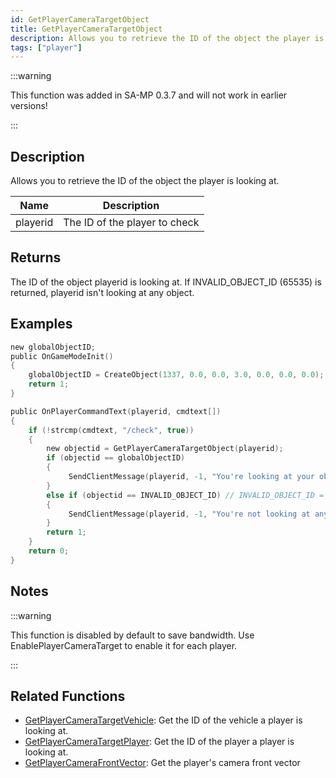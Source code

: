 ```yaml
---
id: GetPlayerCameraTargetObject
title: GetPlayerCameraTargetObject
description: Allows you to retrieve the ID of the object the player is looking at.
tags: ["player"]
---
```


:::warning

This function was added in SA-MP 0.3.7 and will not work in earlier versions!

:::

## Description

Allows you to retrieve the ID of the object the player is looking at.

| Name     | Description                   |
| -------- | ----------------------------- |
| playerid | The ID of the player to check |

## Returns

The ID of the object playerid is looking at. If INVALID_OBJECT_ID (65535) is returned, playerid isn't looking at any object.

## Examples

```c
new globalObjectID;
public OnGameModeInit()
{
    globalObjectID = CreateObject(1337, 0.0, 0.0, 3.0, 0.0, 0.0, 0.0);
    return 1;
}

public OnPlayerCommandText(playerid, cmdtext[])
{
    if (!strcmp(cmdtext, "/check", true))
    {
        new objectid = GetPlayerCameraTargetObject(playerid);
        if (objectid == globalObjectID)
        {
             SendClientMessage(playerid, -1, "You're looking at your object.");
        }
        else if (objectid == INVALID_OBJECT_ID) // INVALID_OBJECT_ID = 65535
        {
             SendClientMessage(playerid, -1, "You're not looking at any object.");
        }
        return 1;
    }
    return 0;
}
```

## Notes

:::warning

This function is disabled by default to save bandwidth. Use EnablePlayerCameraTarget to enable it for each player.

:::

## Related Functions

- [GetPlayerCameraTargetVehicle](GetplayerCameraTargetVehicle): Get the ID of the vehicle a player is looking at.
- [GetPlayerCameraTargetPlayer](GetplayerCameraTargetPlayer): Get the ID of the player a player is looking at.
- [GetPlayerCameraFrontVector](GetPlayerCameraFrontVector): Get the player's camera front vector

